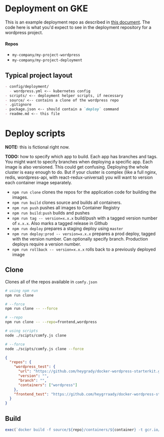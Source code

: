 # Deployment on GKE
This is an example deployment repo as described in [this document](../../docs/deployment-on-gke.md). The code here is what you'd expect to see in the deployment repository for a wordpress project.

#### Repos
- `my-company/my-project-wordpress`
- `my-company/my-project-deployment`

## Typical project layout

```md
- config/deployment/
  - wordpress.yml <-- kubernetes config
- scripts/ <-- deployment helper scripts, if necessary
- source/ <-- contains a clone of the wordpress repo
- .gitignore
- package.json <-- should contain a `deploy` command
- readme.md <-- this file
```

# Deploy scripts

**NOTE:** this is fictional right now.

**TODO:** how to specify which app to build. Each app has branches and tags. You might want to specify branches when deploying a specific app. Each image is also versioned. This could get confusing. Deploying the whole cluster is easy enough to do. But if your cluster is complex (like a full nginx, redis, wordpress-api, with react-redux-universal) you will want to version each container image separately.

- `npm run clone` clones the repos for the application code for building the images.
- `npm run build` clones source and builds all containers.
- `npm run push` pushes all images to Container Registry
- `npm run build:push` builds and pushes
- `npm run tag -- version=x.x.x` build/push with a tagged version number of `x.x.x`. Also marks a tagged release in Github
- `npm run deploy` prepares a staging deploy using `master`
- `npm run deploy:prod -- version=x.x.x` prepares a prod deploy, tagged with the version number. Can optionally specify branch. Production deploys require a version number.
- `npm run rollback -- version=x.x.x` rolls back to a previously deployed image

## Clone
Clones all of the repos available in `comfy.json`

```bash
# using npm run
npm run clone

# --force
npm run clone -- --force

# --repo
npm run clone -- --repo=frontend,wordpress

# using scripts
node ./scipts/comfy.js clone

# --force
node ./scipts/comfy.js clone --force
```

```json
{
  "repos": {
    "wordpress_test": {
      "url": "https://github.com/heygrady/docker-wordpress-starterkit.git",
      "version": "",
      "branch": "",
      "containers": ["wordpress"]
    },
    "frontend_test": "https://github.com/heygrraady/docker-wordpress-starterkit.git"
  }
}
```

## Build

```js
exec(`docker build -f source/${repo}/containers/${container} -t gcr.io/${project}/${repo}-${container}:${containerTag} source/${repo}`)
```
